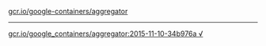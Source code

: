 [gcr.io/google-containers/aggregator](https://hub.docker.com/r/anjia0532/aggregator/tags/) 

----
[gcr.io/google_containers/aggregator:2015-11-10-34b976a √](https://hub.docker.com/r/anjia0532/aggregator/tags/)

